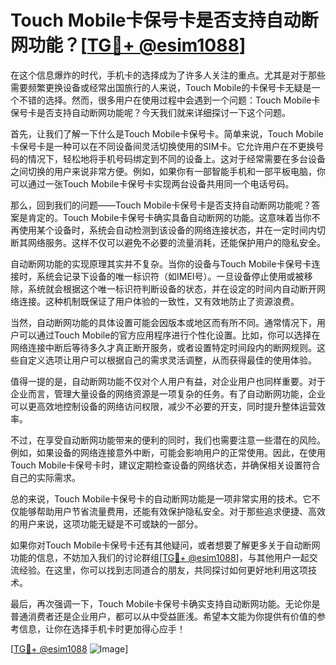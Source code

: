 # Touch Mobile卡保号卡是否支持自动断网功能？[[TG💪+ @esim1088](https://t.me/s/esim1088)]

在这个信息爆炸的时代，手机卡的选择成为了许多人关注的重点。尤其是对于那些需要频繁更换设备或经常出国旅行的人来说，Touch Mobile的卡保号卡无疑是一个不错的选择。然而，很多用户在使用过程中会遇到一个问题：Touch Mobile卡保号卡是否支持自动断网功能呢？今天我们就来详细探讨一下这个问题。

首先，让我们了解一下什么是Touch Mobile卡保号卡。简单来说，Touch Mobile卡保号卡是一种可以在不同设备间灵活切换使用的SIM卡。它允许用户在不更换号码的情况下，轻松地将手机号码绑定到不同的设备上。这对于经常需要在多台设备之间切换的用户来说非常方便。例如，如果你有一部智能手机和一部平板电脑，你可以通过一张Touch Mobile卡保号卡实现两台设备共用同一个电话号码。

那么，回到我们的问题——Touch Mobile卡保号卡是否支持自动断网功能呢？答案是肯定的。Touch Mobile卡保号卡确实具备自动断网的功能。这意味着当你不再使用某个设备时，系统会自动检测到该设备的网络连接状态，并在一定时间内切断其网络服务。这样不仅可以避免不必要的流量消耗，还能保护用户的隐私安全。

自动断网功能的实现原理其实并不复杂。当你的设备与Touch Mobile卡保号卡连接时，系统会记录下设备的唯一标识符（如IMEI号）。一旦设备停止使用或被移除，系统就会根据这个唯一标识符判断设备的状态，并在设定的时间内自动断开网络连接。这种机制既保证了用户体验的一致性，又有效地防止了资源浪费。

当然，自动断网功能的具体设置可能会因版本或地区而有所不同。通常情况下，用户可以通过Touch Mobile的官方应用程序进行个性化设置。比如，你可以选择在网络连接中断后等待多久才真正断开服务，或者设置特定时间段内的断网规则。这些自定义选项让用户可以根据自己的需求灵活调整，从而获得最佳的使用体验。

值得一提的是，自动断网功能不仅对个人用户有益，对企业用户也同样重要。对于企业而言，管理大量设备的网络资源是一项复杂的任务。有了自动断网功能，企业可以更高效地控制设备的网络访问权限，减少不必要的开支，同时提升整体运营效率。

不过，在享受自动断网功能带来的便利的同时，我们也需要注意一些潜在的风险。例如，如果设备的网络连接意外中断，可能会影响用户的正常使用。因此，在使用Touch Mobile卡保号卡时，建议定期检查设备的网络状态，并确保相关设置符合自己的实际需求。

总的来说，Touch Mobile卡保号卡的自动断网功能是一项非常实用的技术。它不仅能够帮助用户节省流量费用，还能有效保护隐私安全。对于那些追求便捷、高效的用户来说，这项功能无疑是不可或缺的一部分。

如果你对Touch Mobile卡保号卡还有其他疑问，或者想要了解更多关于自动断网功能的信息，不妨加入我们的讨论群组[[TG💪+ @esim1088](https://t.me/s/esim1088)]，与其他用户一起交流经验。在这里，你可以找到志同道合的朋友，共同探讨如何更好地利用这项技术。

最后，再次强调一下，Touch Mobile卡保号卡确实支持自动断网功能。无论你是普通消费者还是企业用户，都可以从中受益匪浅。希望本文能为你提供有价值的参考信息，让你在选择手机卡时更加得心应手！

[[TG💪+ @esim1088](https://t.me/s/esim1088) ![Image](https://i.postimg.cc/4NQfJmqS/Snipaste-2025-05-13-00-14-12.png)]